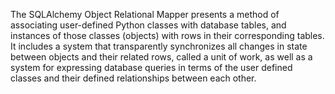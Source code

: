 The SQLAlchemy Object Relational Mapper presents a method of associating user-defined Python classes with database tables,
and instances of those classes (objects) with rows in their corresponding tables.
It includes a system that transparently synchronizes all changes in state between objects and their related rows,
called a unit of work, as well as a system for expressing database queries in terms of the user defined classes
and their defined relationships between each other.